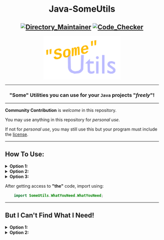 <div align="center">

# Java-SomeUtils

[![Directory_Maintainer](https://badgen.net/runkit/jumperbot/directory-maintainer-badge/6.0.0?icon=deepscan&labelColor=green)](https://github.com/JumperBot/Java-SomeUtils/actions/workflows/main.yml)
[![Code_Checker](https://badgen.net/runkit/jumperbot/code-checker-badge/2.0.0?icon=awesome&labelColor=00BB00)](https://github.com/JumperBot/Java-SomeUtils/actions/workflows/code_checker.yml)
---

<img src="./Logo.apng" width="50%" alt="Whoops! You're device/website doesn't support .apng file formats!"></img>

---

### **"Some" Utilities you can use for your `Java` projects "*freely*"!**

</div>

---

**Community Contribution** is *welcome* in this repository.

You may use anything in this repository for *personal use*.

If not for *personal use*, you may still use this but your program must include the <a href="./LICENSE">license</a>.

---

## **How To Use:**
<details>
<summary><b>Option 1:</b></summary>

```shell
  git clone https://github.com/JumperBot/SomeUtils.git
  cp ~/SomeUtils/SomeUtils/LICENSE /Your/Project/Before/src/Directory/
  cp ~/SomeUtils/SomeUtils/NeededUtility/NeededUtility.class /Your/Project/Before/src/Directory/
```

</details>
<details>
<summary><b>Option 2:</b></summary>

 - Go to: https://github.com/JumperBot/SomeUtils .
 - Click the "Code" drop-down button.
 - Click on the "Download ZIP button".
 - Get what you want and what you need (including the license).

</details>
<details>
<summary><b>Option 3:</b></summary>

  - Do what you want just to get access to this.

</details>

After getting access to **"the"** code, import using:

```Java
    import SomeUtils.WhatYouNeed.WhatYouNeed;
```

---

## But I Can't Find What I Need!

<details>
<summary><b>Option 1:</b></summary>

  - Be disappointed.
  - Leave the website.
  - Be selfish.
  - Write the code.
  - Keep it for yourself.
  - Go back to **"work"**.

</details>
<details>
<summary><b>Option 2:</b></summary>

  - Be a *"good"* community member.
  - Clone or Fork the repository.
  - Write the code.
  - Initiate a Pull Request.
  - Feel good about it.
  - I'll scratch my head and **coughs** format the code.
  - Go back to *"work"*.
</details>
